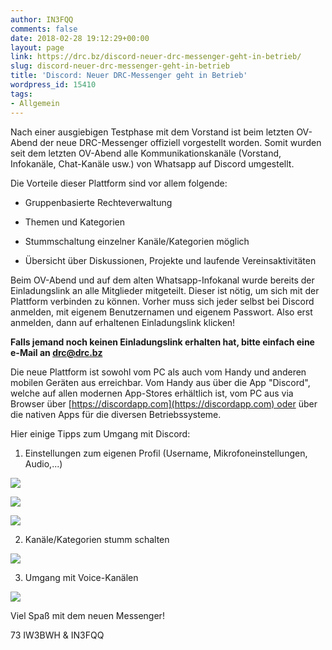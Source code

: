 ```yaml
---
author: IN3FQQ
comments: false
date: 2018-02-28 19:12:29+00:00
layout: page
link: https://drc.bz/discord-neuer-drc-messenger-geht-in-betrieb/
slug: discord-neuer-drc-messenger-geht-in-betrieb
title: 'Discord: Neuer DRC-Messenger geht in Betrieb'
wordpress_id: 15410
tags:
- Allgemein
---
```


Nach einer ausgiebigen Testphase mit dem Vorstand ist beim letzten OV-Abend der neue DRC-Messenger offiziell vorgestellt worden. Somit wurden seit dem letzten OV-Abend alle Kommunikationskanäle (Vorstand, Infokanäle, Chat-Kanäle usw.) von Whatsapp auf Discord umgestellt.

Die Vorteile dieser Plattform sind vor allem folgende:



 	
  * Gruppenbasierte Rechteverwaltung

 	
  * Themen und Kategorien

 	
  * Stummschaltung einzelner Kanäle/Kategorien möglich

 	
  * Übersicht über Diskussionen, Projekte und laufende Vereinsaktivitäten


Beim OV-Abend und auf dem alten Whatsapp-Infokanal wurde bereits der Einladungslink an alle Mitglieder mitgeteilt. Dieser ist nötig, um sich mit der Plattform verbinden zu können. Vorher muss sich jeder selbst bei Discord anmelden, mit eigenem Benutzernamen und eigenem Passwort. Also erst anmelden, dann auf erhaltenen Einladungslink klicken!

**Falls jemand noch keinen Einladungslink erhalten hat, bitte einfach eine e-Mail an [drc@drc.bz](mailto:drc@drc.bz)**

Die neue Plattform ist sowohl vom PC als auch vom Handy und anderen mobilen Geräten aus erreichbar. Vom Handy aus über die App "Discord", welche auf allen modernen App-Stores erhältlich ist, vom PC aus via Browser über [https://discordapp.com](https://discordapp.com) oder über die nativen Apps für die diversen Betriebssysteme.

Hier einige Tipps zum Umgang mit Discord:

1. Einstellungen zum eigenen Profil (Username, Mikrofoneinstellungen, Audio,...)

[![](https://drc.bz/wp-content/uploads/2018/02/01-Main-1024x619.png)](https://drc.bz/wp-content/uploads/2018/02/01-Main.png)

[![](https://drc.bz/wp-content/uploads/2018/02/02-Einstellungen-Konto-1024x619.png)](https://drc.bz/wp-content/uploads/2018/02/02-Einstellungen-Konto.png)

[![](https://drc.bz/wp-content/uploads/2018/02/03-Einstellungen-Mikrofon-1024x619.png)](https://drc.bz/wp-content/uploads/2018/02/03-Einstellungen-Mikrofon.png)



2. Kanäle/Kategorien stumm schalten

[![](https://drc.bz/wp-content/uploads/2018/02/10-Main-Stummschalten-1024x619.png)](https://drc.bz/wp-content/uploads/2018/02/10-Main-Stummschalten.png)

3. Umgang mit Voice-Kanälen

[![](https://drc.bz/wp-content/uploads/2018/02/20-Voice-1024x619.png)](https://drc.bz/wp-content/uploads/2018/02/20-Voice.png)



Viel Spaß mit dem neuen Messenger!

73 IW3BWH & IN3FQQ
